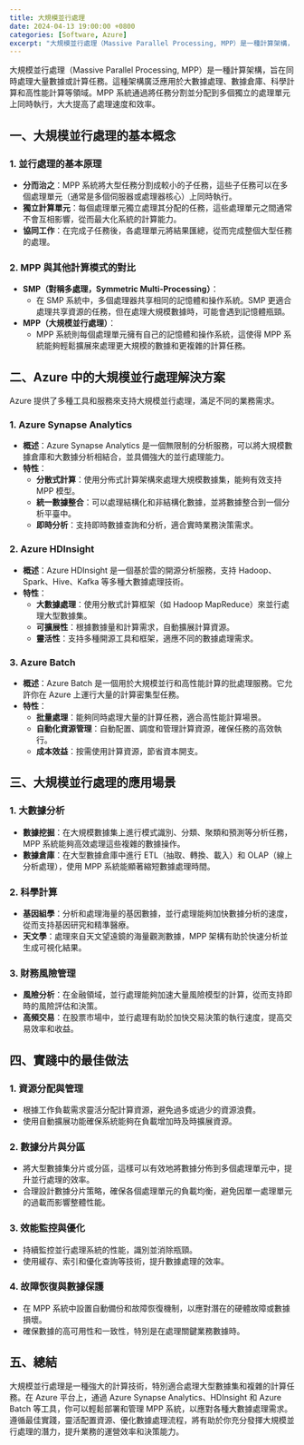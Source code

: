 ```yaml
---
title: 大規模並行處理
date: 2024-04-13 19:00:00 +0800
categories: [Software, Azure]
excerpt: "大規模並行處理（Massive Parallel Processing, MPP）是一種計算架構，旨在同時處理大量數據或計算任務。"
---
```


大規模並行處理（Massive Parallel Processing, MPP）是一種計算架構，旨在同時處理大量數據或計算任務。這種架構廣泛應用於大數據處理、數據倉庫、科學計算和高性能計算等領域。MPP 系統通過將任務分割並分配到多個獨立的處理單元上同時執行，大大提高了處理速度和效率。

## **一、大規模並行處理的基本概念**

### **1. 並行處理的基本原理**
   - **分而治之**：MPP 系統將大型任務分割成較小的子任務，這些子任務可以在多個處理單元（通常是多個伺服器或處理器核心）上同時執行。
   - **獨立計算單元**：每個處理單元獨立處理其分配的任務，這些處理單元之間通常不會互相影響，從而最大化系統的計算能力。
   - **協同工作**：在完成子任務後，各處理單元將結果匯總，從而完成整個大型任務的處理。

### **2. MPP 與其他計算模式的對比**
   - **SMP（對稱多處理，Symmetric Multi-Processing）**：
     - 在 SMP 系統中，多個處理器共享相同的記憶體和操作系統。SMP 更適合處理共享資源的任務，但在處理大規模數據時，可能會遇到記憶體瓶頸。
   - **MPP（大規模並行處理）**：
     - MPP 系統則每個處理單元擁有自己的記憶體和操作系統，這使得 MPP 系統能夠輕鬆擴展來處理更大規模的數據和更複雜的計算任務。

## **二、Azure 中的大規模並行處理解決方案**

Azure 提供了多種工具和服務來支持大規模並行處理，滿足不同的業務需求。

### **1. Azure Synapse Analytics**
   - **概述**：Azure Synapse Analytics 是一個無限制的分析服務，可以將大規模數據倉庫和大數據分析相結合，並具備強大的並行處理能力。
   - **特性**：
     - **分散式計算**：使用分佈式計算架構來處理大規模數據集，能夠有效支持 MPP 模型。
     - **統一數據整合**：可以處理結構化和非結構化數據，並將數據整合到一個分析平臺中。
     - **即時分析**：支持即時數據查詢和分析，適合實時業務決策需求。

### **2. Azure HDInsight**
   - **概述**：Azure HDInsight 是一個基於雲的開源分析服務，支持 Hadoop、Spark、Hive、Kafka 等多種大數據處理技術。
   - **特性**：
     - **大數據處理**：使用分散式計算框架（如 Hadoop MapReduce）來並行處理大型數據集。
     - **可擴展性**：根據數據量和計算需求，自動擴展計算資源。
     - **靈活性**：支持多種開源工具和框架，適應不同的數據處理需求。

### **3. Azure Batch**
   - **概述**：Azure Batch 是一個用於大規模並行和高性能計算的批處理服務。它允許你在 Azure 上運行大量的計算密集型任務。
   - **特性**：
     - **批量處理**：能夠同時處理大量的計算任務，適合高性能計算場景。
     - **自動化資源管理**：自動配置、調度和管理計算資源，確保任務的高效執行。
     - **成本效益**：按需使用計算資源，節省資本開支。

## **三、大規模並行處理的應用場景**

### **1. 大數據分析**
   - **數據挖掘**：在大規模數據集上進行模式識別、分類、聚類和預測等分析任務，MPP 系統能夠高效處理這些複雜的數據操作。
   - **數據倉庫**：在大型數據倉庫中進行 ETL（抽取、轉換、載入）和 OLAP（線上分析處理），使用 MPP 系統能顯著縮短數據處理時間。

### **2. 科學計算**
   - **基因組學**：分析和處理海量的基因數據，並行處理能夠加快數據分析的速度，從而支持基因研究和精準醫療。
   - **天文學**：處理來自天文望遠鏡的海量觀測數據，MPP 架構有助於快速分析並生成可視化結果。

### **3. 財務風險管理**
   - **風險分析**：在金融領域，並行處理能夠加速大量風險模型的計算，從而支持即時的風險評估和決策。
   - **高頻交易**：在股票市場中，並行處理有助於加快交易決策的執行速度，提高交易效率和收益。

## **四、實踐中的最佳做法**

### **1. 資源分配與管理**
   - 根據工作負載需求靈活分配計算資源，避免過多或過少的資源浪費。
   - 使用自動擴展功能確保系統能夠在負載增加時及時擴展資源。

### **2. 數據分片與分區**
   - 將大型數據集分片或分區，這樣可以有效地將數據分佈到多個處理單元中，提升並行處理的效率。
   - 合理設計數據分片策略，確保各個處理單元的負載均衡，避免因單一處理單元的過載而影響整體性能。

### **3. 效能監控與優化**
   - 持續監控並行處理系統的性能，識別並消除瓶頸。
   - 使用緩存、索引和優化查詢等技術，提升數據處理的效率。

### **4. 故障恢復與數據保護**
   - 在 MPP 系統中設置自動備份和故障恢復機制，以應對潛在的硬體故障或數據損壞。
   - 確保數據的高可用性和一致性，特別是在處理關鍵業務數據時。

## **五、總結**

大規模並行處理是一種強大的計算技術，特別適合處理大型數據集和複雜的計算任務。在 Azure 平台上，通過 Azure Synapse Analytics、HDInsight 和 Azure Batch 等工具，你可以輕鬆部署和管理 MPP 系統，以應對各種大數據處理需求。遵循最佳實踐，靈活配置資源、優化數據處理流程，將有助於你充分發揮大規模並行處理的潛力，提升業務的運營效率和決策能力。
